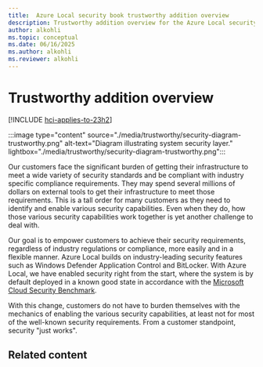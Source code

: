 ```yaml
---
title:  Azure Local security book trustworthy addition overview
description: Trustworthy addition overview for the Azure Local security book.
author: alkohli
ms.topic: conceptual
ms.date: 06/16/2025
ms.author: alkohli
ms.reviewer: alkohli
---
```


# Trustworthy addition overview

[!INCLUDE [hci-applies-to-23h2](../includes/hci-applies-to-23h2.md)]

:::image type="content" source="./media/trustworthy/security-diagram-trustworthy.png" alt-text="Diagram illustrating system security layer." lightbox="./media/trustworthy/security-diagram-trustworthy.png":::

Our customers face the significant burden of getting their infrastructure to meet a wide variety of security standards and be compliant with industry specific compliance requirements. They may spend several millions of dollars on external tools to get their infrastructure to meet those requirements. This is a tall order for many customers as they need to identify and enable various security capabilities. Even when they do, how those various security capabilities work together is yet another challenge to deal with. 
 
Our goal is to empower customers to achieve their security requirements, regardless of industry regulations or compliance, more easily and in a flexible manner. Azure Local builds on industry-leading security features such as Windows Defender Application Control and BitLocker. With Azure Local, we have enabled security right from the start, where the system is by default deployed in a known good state in accordance with the [Microsoft Cloud Security Benchmark](/security/benchmark/azure/overview). 
 
With this change, customers do not have to burden themselves with the mechanics of enabling the various security capabilities, at least not for most of the well-known security requirements. From a customer standpoint, security "just works". 



## Related content
